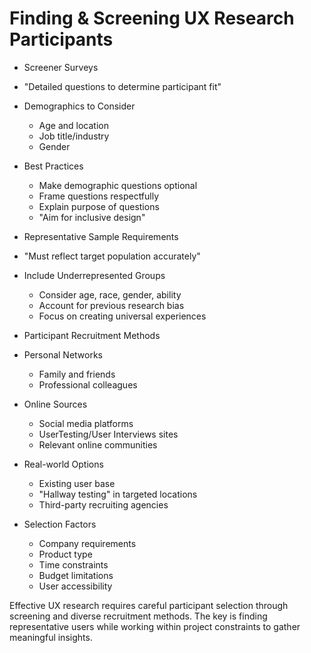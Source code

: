 # Finding & Screening UX Research Participants

* Screener Surveys
 * "Detailed questions to determine participant fit"
 * Demographics to Consider
   - Age and location
   - Job title/industry
   - Gender
 * Best Practices
   - Make demographic questions optional
   - Frame questions respectfully
   - Explain purpose of questions
   - "Aim for inclusive design"

* Representative Sample Requirements
 * "Must reflect target population accurately"
 * Include Underrepresented Groups
   - Consider age, race, gender, ability
   - Account for previous research bias
   - Focus on creating universal experiences

* Participant Recruitment Methods
 * Personal Networks
   - Family and friends
   - Professional colleagues
 * Online Sources
   - Social media platforms
   - UserTesting/User Interviews sites
   - Relevant online communities
 * Real-world Options
   - Existing user base
   - "Hallway testing" in targeted locations
   - Third-party recruiting agencies
 * Selection Factors
   - Company requirements
   - Product type
   - Time constraints
   - Budget limitations
   - User accessibility

Effective UX research requires careful participant selection through screening and diverse recruitment methods. The key is finding representative users while working within project constraints to gather meaningful insights.
